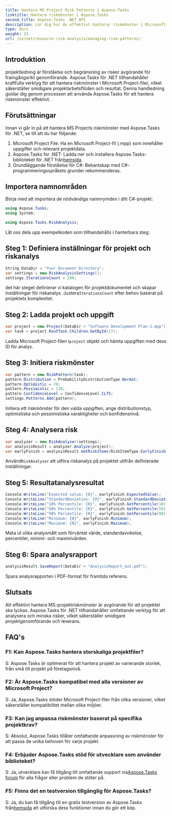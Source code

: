 ```yaml
---
title: Hantera MS Project Risk Patterns i Aspose.Tasks
linktitle: Hantera riskmönster i Aspose.Tasks
second_title: Aspose.Tasks .NET API
description: Lär dig hur du effektivt hanterar riskmönster i Microsoft Project-filer med Aspose.Tasks för .NET. Förbättra projektresultat med kraftfulla verktyg för riskanalys.
type: docs
weight: 23
url: /sv/net/resource-risk-analysis/managing-risk-patterns/
---
```

## Introduktion
projektledning är förståelse och begränsning av risker avgörande för framgångsrikt genomförande. Aspose.Tasks för .NET tillhandahåller kraftfulla verktyg för att hantera riskmönster i Microsoft Project-filer, vilket säkerställer smidigare projektarbetsflöden och resultat. Denna handledning guidar dig genom processen att använda Aspose.Tasks för att hantera riskmönster effektivt.

## Förutsättningar

Innan vi går in på att hantera MS Projects riskmönster med Aspose.Tasks för .NET, se till att du har följande:

1. Microsoft Project File: Ha en Microsoft Project-fil (.mpp) som innehåller uppgifter och relevant projektdata.
2.  Aspose.Tasks for .NET: Ladda ner och installera Aspose.Tasks-biblioteket för .NET från[hemsida](https://releases.aspose.com/tasks/net/).
3. Grundläggande förståelse för C#: Bekantskap med C#-programmeringsspråkets grunder rekommenderas.

## Importera namnområden

Börja med att importera de nödvändiga namnrymden i ditt C#-projekt:

```csharp
using Aspose.Tasks;
using System;

using Aspose.Tasks.RiskAnalysis;
```

Låt oss dela upp exempelkoden som tillhandahålls i hanterbara steg:

## Steg 1: Definiera inställningar för projekt och riskanalys

```csharp
String DataDir = "Your Document Directory";
var settings = new RiskAnalysisSettings();
settings.IterationsCount = 200;
```

 det här steget definierar vi katalogen för projektdokumentet och skapar inställningar för riskanalys. Justera`IterationsCount` efter behov baserat på projektets komplexitet.

## Steg 2: Ladda projekt och uppgift

```csharp
var project = new Project(DataDir + "Software Development Plan-1.mpp");
var task = project.RootTask.Children.GetById(17);
```

 Ladda Microsoft Project-filen i`project` objekt och hämta uppgiften med dess ID för analys.

## Steg 3: Initiera riskmönster

```csharp
var pattern = new RiskPattern(task);
pattern.Distribution = ProbabilityDistributionType.Normal;
pattern.Optimistic = 70;
pattern.Pessimistic = 130;
pattern.ConfidenceLevel = ConfidenceLevel.CL75;
settings.Patterns.Add(pattern);
```

Initiera ett riskmönster för den valda uppgiften, ange distributionstyp, optimistiska och pessimistiska varaktigheter och konfidensnivå.

## Steg 4: Analysera risk

```csharp
var analyzer = new RiskAnalyzer(settings);
var analysisResult = analyzer.Analyze(project);
var earlyFinish = analysisResult.GetRiskItems(RiskItemType.EarlyFinish).Get(project.RootTask);
```

 Använd`RiskAnalyzer` att utföra riskanalys på projektet utifrån definierade inställningar.

## Steg 5: Resultatanalysresultat

```csharp
Console.WriteLine("Expected value: {0}", earlyFinish.ExpectedValue);
Console.WriteLine("StandardDeviation: {0}", earlyFinish.StandardDeviation);
Console.WriteLine("10% Percentile: {0}", earlyFinish.GetPercentile(10));
Console.WriteLine("50% Percentile: {0}", earlyFinish.GetPercentile(50));
Console.WriteLine("90% Percentile: {0}", earlyFinish.GetPercentile(90));
Console.WriteLine("Minimum: {0}", earlyFinish.Minimum);
Console.WriteLine("Maximum: {0}", earlyFinish.Maximum);
```

Mata ut olika analysmått som förväntat värde, standardavvikelse, percentiler, minimi- och maximivärden.

## Steg 6: Spara analysrapport

```csharp
analysisResult.SaveReport(DataDir + "AnalysisReport_out.pdf");
```

Spara analysrapporten i PDF-format för framtida referens.

## Slutsats

Att effektivt hantera MS-projektriskmönster är avgörande för att projektet ska lyckas. Aspose.Tasks för .NET tillhandahåller omfattande verktyg för att analysera och minska risker, vilket säkerställer smidigare projektgenomförande och leverans.

## FAQ's

### F1: Kan Aspose.Tasks hantera storskaliga projektfiler?

S: Aspose.Tasks är optimerat för att hantera projekt av varierande storlek, från små till projekt på företagsnivå.

### F2: Är Aspose.Tasks kompatibel med alla versioner av Microsoft Project?

S: Ja, Aspose.Tasks stöder Microsoft Project-filer från olika versioner, vilket säkerställer kompatibilitet mellan olika miljöer.

### F3: Kan jag anpassa riskmönster baserat på specifika projektkrav?

S: Absolut, Aspose.Tasks tillåter omfattande anpassning av riskmönster för att passa de unika behoven för varje projekt.

### F4: Erbjuder Aspose.Tasks stöd för utvecklare som använder biblioteket?

 S: Ja, utvecklare kan få tillgång till omfattande support via[Aspose.Tasks forum](https://forum.aspose.com/c/tasks/15) för alla frågor eller problem de stöter på.

### F5: Finns det en testversion tillgänglig för Aspose.Tasks?

 S: Ja, du kan få tillgång till en gratis testversion av Aspose.Tasks från[hemsida](https://releases.aspose.com/) att utforska dess funktioner innan du gör ett köp.